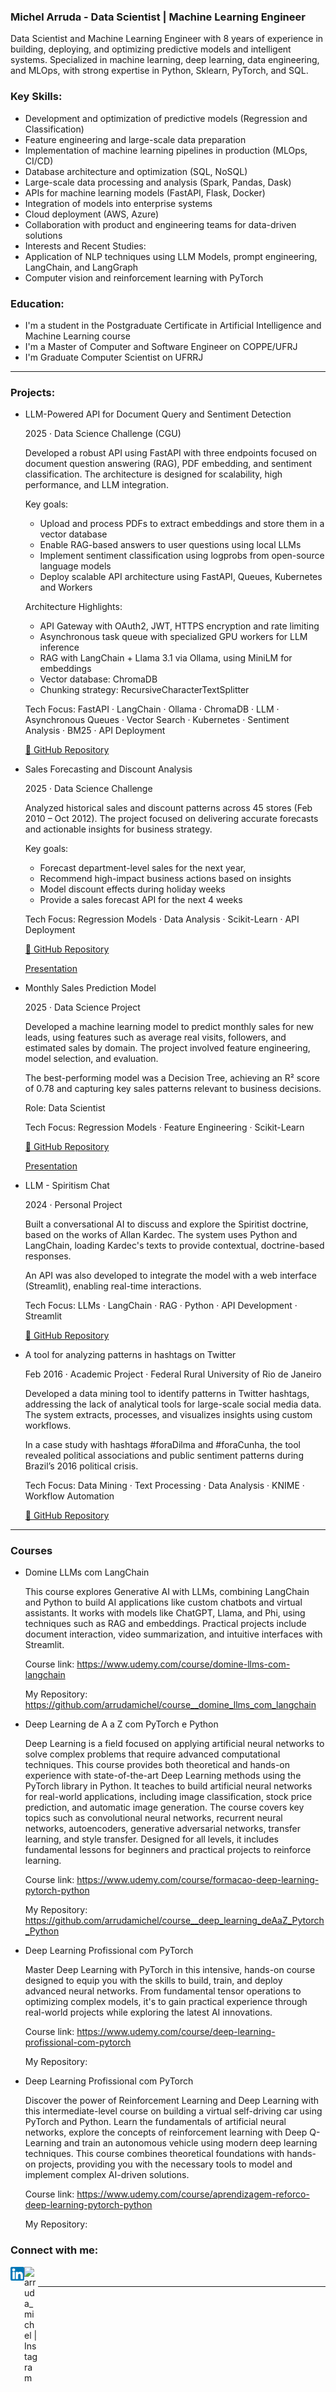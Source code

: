 ### Michel Arruda - Data Scientist | Machine Learning Engineer

Data Scientist and Machine Learning Engineer with 8 years of experience in building, deploying, and optimizing predictive models and intelligent systems. Specialized in machine learning, deep learning, data engineering, and MLOps, with strong expertise in Python, Sklearn, PyTorch, and SQL.

### Key Skills:

- Development and optimization of predictive models (Regression and Classification)
- Feature engineering and large-scale data preparation
- Implementation of machine learning pipelines in production (MLOps, CI/CD)
- Database architecture and optimization (SQL, NoSQL)
- Large-scale data processing and analysis (Spark, Pandas, Dask)
- APIs for machine learning models (FastAPI, Flask, Docker)
- Integration of models into enterprise systems
- Cloud deployment (AWS, Azure)
- Collaboration with product and engineering teams for data-driven solutions
- Interests and Recent Studies:
- Application of NLP techniques using LLM Models, prompt engineering, LangChain, and LangGraph
- Computer vision and reinforcement learning with PyTorch

### Education:

- I'm a student in the Postgraduate Certificate in Artificial Intelligence and Machine Learning course
- I'm a Master of Computer and Software Engineer on COPPE/UFRJ
- I'm Graduate Computer Scientist on UFRRJ

---
### Projects:

  - LLM-Powered API for Document Query and Sentiment Detection
    
    2025 · Data Science Challenge (CGU)

    Developed a robust API using FastAPI with three endpoints focused on document question answering (RAG), PDF embedding, and sentiment classification. The architecture is designed for scalability, high performance, and LLM integration.

    Key goals:
      - Upload and process PDFs to extract embeddings and store them in a vector database
      - Enable RAG-based answers to user questions using local LLMs
      - Implement sentiment classification using logprobs from open-source language models
      - Deploy scalable API architecture using FastAPI, Queues, Kubernetes and Workers

    Architecture Highlights:
      - API Gateway with OAuth2, JWT, HTTPS encryption and rate limiting
      - Asynchronous task queue with specialized GPU workers for LLM inference
      - RAG with LangChain + Llama 3.1 via Ollama, using MiniLM for embeddings
      - Vector database: ChromaDB
      - Chunking strategy: RecursiveCharacterTextSplitter
      
    Tech Focus: FastAPI · LangChain · Ollama · ChromaDB · LLM · Asynchronous Queues · Vector Search · Kubernetes · Sentiment Analysis · BM25 · API Deployment

    [🔗 GitHub Repository](https://github.com/arrudamichel/project__llm_challenge_CGU)


- Sales Forecasting and Discount Analysis

  2025 · Data Science Challenge
  
  Analyzed historical sales and discount patterns across 45 stores (Feb 2010 – Oct 2012). The project focused on delivering accurate forecasts and actionable insights for business strategy.
  
  Key goals: 
    - Forecast department-level sales for the next year, 
    - Recommend high-impact business actions based on insights
    - Model discount effects during holiday weeks
    - Provide a sales forecast API for the next 4 weeks
  
  Tech Focus:  Regression Models · Data Analysis · Scikit-Learn · API Deployment
  
  [🔗 GitHub Repository](https://github.com/arrudamichel/ds_challenge_ml)

  [Presentation](https://github.com/arrudamichel/ds_challenge_ml/blob/master/Challenge%20ML%20-%20Michel%20Arruda.pdf)

- Monthly Sales Prediction Model

  2025 · Data Science Project

  Developed a machine learning model to predict monthly sales for new leads, using features such as average real visits, followers, and estimated sales by domain. The project involved feature engineering, model selection, and evaluation.
  
  The best-performing model was a Decision Tree, achieving an R² score of 0.78 and capturing key sales patterns relevant to business decisions.

  Role: Data Scientist
  
  Tech Focus: Regression Models · Feature Engineering · Scikit-Learn

  [🔗 GitHub Repository](https://github.com/arrudamichel/project__lead_monthly_sales_predict)
  
  [Presentation](https://github.com/arrudamichel/project__lead_monthly_sales_predict/blob/master/monthly%20sales%20model%20presentation.pdf)

- LLM - Spiritism Chat

  2024 · Personal Project
  
  Built a conversational AI to discuss and explore the Spiritist doctrine, based on the works of Allan Kardec. The system uses Python and LangChain, loading Kardec's texts to provide contextual, doctrine-based responses.
  
  An API was also developed to integrate the model with a web interface (Streamlit), enabling real-time interactions.

  Tech Focus: LLMs · LangChain · RAG · Python · API Development · Streamlit
  
  [🔗 GitHub Repository](https://github.com/arrudamichel/project__spiritism_chat)

- A tool for analyzing patterns in hashtags on Twitter

  Feb 2016 · Academic Project · Federal Rural University of Rio de Janeiro

  Developed a data mining tool to identify patterns in Twitter hashtags, addressing the lack of analytical tools for large-scale social media data. The system extracts, processes, and visualizes insights using custom workflows.

  In a case study with hashtags #foraDilma and #foraCunha, the tool revealed political associations and public sentiment patterns during Brazil’s 2016 political crisis.
  
  Tech Focus: Data Mining · Text Processing · Data Analysis · KNIME · Workflow Automation

  [🔗 GitHub Repository](https://github.com/arrudamichel/project__graduate_tcc_twitter_hashtag)

---
### Courses 

- Domine LLMs com LangChain

  This course explores Generative AI with LLMs, combining LangChain and Python to build AI applications like custom chatbots and virtual assistants. It works with models like ChatGPT, Llama, and Phi, using techniques such as RAG and embeddings. Practical projects include document interaction, video summarization, and intuitive interfaces with Streamlit. 
  
  Course link: https://www.udemy.com/course/domine-llms-com-langchain
  
  My Repository: https://github.com/arrudamichel/course__domine_llms_com_langchain

- Deep Learning de A a Z com PyTorch e Python

  Deep Learning is a field focused on applying artificial neural networks to solve complex problems that require advanced computational techniques. This course provides both theoretical and hands-on experience with state-of-the-art Deep Learning methods using the PyTorch library in Python. It teaches to build artificial neural networks for real-world applications, including image classification, stock price prediction, and automatic image generation. The course covers key topics such as convolutional neural networks, recurrent neural networks, autoencoders, generative adversarial networks, transfer learning, and style transfer. Designed for all levels, it includes fundamental lessons for beginners and practical projects to reinforce learning. 
  
  Course link: https://www.udemy.com/course/formacao-deep-learning-pytorch-python

  My Repository: https://github.com/arrudamichel/course__deep_learning_deAaZ_Pytorch_Python

- Deep Learning Profissional com PyTorch

  Master Deep Learning with PyTorch in this intensive, hands-on course designed to equip you with the skills to build, train, and deploy advanced neural networks. From fundamental tensor operations to optimizing complex models, it's to gain practical experience through real-world projects while exploring the latest AI innovations.
  
  Course link: https://www.udemy.com/course/deep-learning-profissional-com-pytorch
  
  My Repository: 

- Deep Learning Profissional com PyTorch

  Discover the power of Reinforcement Learning and Deep Learning with this intermediate-level course on building a virtual self-driving car using PyTorch and Python. Learn the fundamentals of artificial neural networks, explore the concepts of reinforcement learning with Deep Q-Learning and train an autonomous vehicle using modern deep learning techniques. This course combines theoretical foundations with hands-on projects, providing you with the necessary tools to model and implement complex AI-driven solutions. 
  
  Course link: https://www.udemy.com/course/aprendizagem-reforco-deep-learning-pytorch-python
  
  My Repository: 

### Connect with me:

[<img align="left"  width="22px" src="logo-linkedin.png" />](https://linkedin.com/in/arrudamichel)

[<img align="left" alt="arruda_michel | Instagram" width="22px" src="https://upload.wikimedia.org/wikipedia/commons/5/58/Instagram-Icon.png" />](https://instagram.com/arruda_michel)

<br />

---
[linkedin]: linkedin.com/in/arrudamichel
[instagram]: https://instagram.com/arruda_michel
